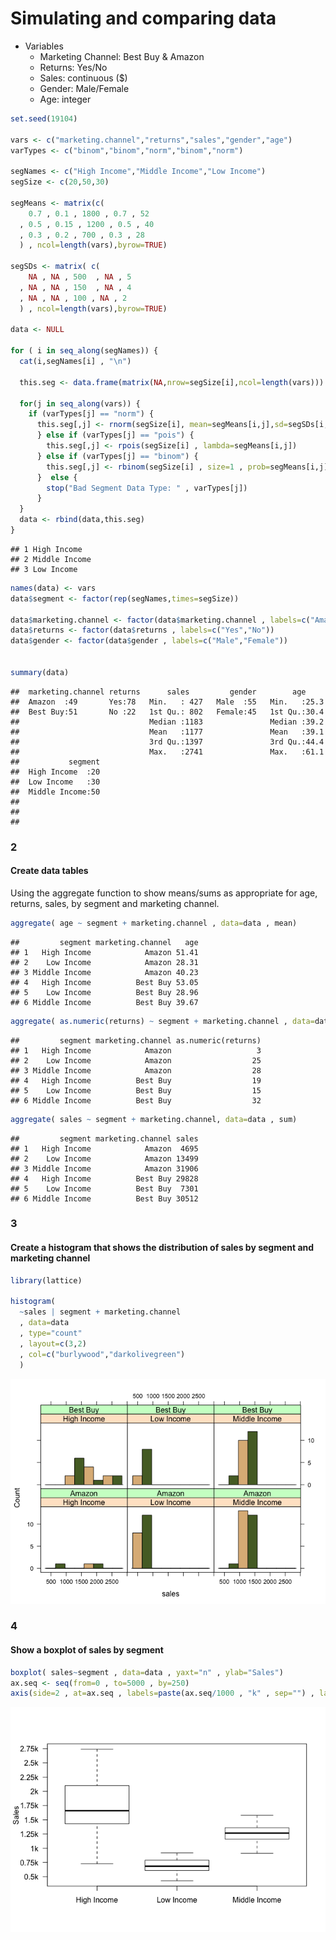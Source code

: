 
# Simulating and comparing data


* Variables
    + Marketing Channel:  Best Buy & Amazon
    + Returns: Yes/No
    + Sales: continuous ($)
    + Gender: Male/Female
    + Age: integer 



```r
set.seed(19104)

vars <- c("marketing.channel","returns","sales","gender","age")
varTypes <- c("binom","binom","norm","binom","norm")

segNames <- c("High Income","Middle Income","Low Income")
segSize <- c(20,50,30)

segMeans <- matrix(c(
    0.7 , 0.1 , 1800 , 0.7 , 52
  , 0.5 , 0.15 , 1200 , 0.5 , 40
  , 0.3 , 0.2 , 700 , 0.3 , 28 
  ) , ncol=length(vars),byrow=TRUE)

segSDs <- matrix( c(
    NA , NA , 500  , NA , 5
  , NA , NA , 150  , NA , 4
  , NA , NA , 100 , NA , 2
  ) , ncol=length(vars),byrow=TRUE)

data <- NULL

for ( i in seq_along(segNames)) {
  cat(i,segNames[i] , "\n")
  
  this.seg <- data.frame(matrix(NA,nrow=segSize[i],ncol=length(vars)))
  
  for(j in seq_along(vars)) {
    if (varTypes[j] == "norm") {
      this.seg[,j] <- rnorm(segSize[i], mean=segMeans[i,j],sd=segSDs[i,j])
      } else if (varTypes[j] == "pois") {
        this.seg[,j] <- rpois(segSize[i] , lambda=segMeans[i,j])
      } else if (varTypes[j] == "binom") {
        this.seg[,j] <- rbinom(segSize[i] , size=1 , prob=segMeans[i,j])
      }  else {
        stop("Bad Segment Data Type: " , varTypes[j])
      }
  }
  data <- rbind(data,this.seg)
}
```

```
## 1 High Income 
## 2 Middle Income 
## 3 Low Income
```

```r
names(data) <- vars
data$segment <- factor(rep(segNames,times=segSize))

data$marketing.channel <- factor(data$marketing.channel , labels=c("Amazon","Best Buy"))
data$returns <- factor(data$returns , labels=c("Yes","No"))
data$gender <- factor(data$gender , labels=c("Male","Female"))


summary(data)
```

```
##  marketing.channel returns      sales         gender        age      
##  Amazon  :49       Yes:78   Min.   : 427   Male  :55   Min.   :25.3  
##  Best Buy:51       No :22   1st Qu.: 802   Female:45   1st Qu.:30.4  
##                             Median :1183               Median :39.2  
##                             Mean   :1177               Mean   :39.1  
##                             3rd Qu.:1397               3rd Qu.:44.4  
##                             Max.   :2741               Max.   :61.1  
##           segment  
##  High Income  :20  
##  Low Income   :30  
##  Middle Income:50  
##                    
##                    
## 
```


### 2
#### Create data tables

Using the aggregate function to show means/sums as appropriate for age, returns, sales, by segment and marketing channel.  



```r
aggregate( age ~ segment + marketing.channel , data=data , mean)
```

```
##         segment marketing.channel   age
## 1   High Income            Amazon 51.41
## 2    Low Income            Amazon 28.31
## 3 Middle Income            Amazon 40.23
## 4   High Income          Best Buy 53.05
## 5    Low Income          Best Buy 28.96
## 6 Middle Income          Best Buy 39.67
```

```r
aggregate( as.numeric(returns) ~ segment + marketing.channel , data=data , sum)
```

```
##         segment marketing.channel as.numeric(returns)
## 1   High Income            Amazon                   3
## 2    Low Income            Amazon                  25
## 3 Middle Income            Amazon                  28
## 4   High Income          Best Buy                  19
## 5    Low Income          Best Buy                  15
## 6 Middle Income          Best Buy                  32
```

```r
aggregate( sales ~ segment + marketing.channel, data=data , sum)
```

```
##         segment marketing.channel sales
## 1   High Income            Amazon  4695
## 2    Low Income            Amazon 13499
## 3 Middle Income            Amazon 31906
## 4   High Income          Best Buy 29828
## 5    Low Income          Best Buy  7301
## 6 Middle Income          Best Buy 30512
```

### 3
#### Create a histogram that shows the distribution of sales by segment and marketing channel


```r
library(lattice)

histogram(
  ~sales | segment + marketing.channel
  , data=data
  , type="count"
  , layout=c(3,2)
  , col=c("burlywood","darkolivegreen")
  )
```

![plot of chunk unnamed-chunk-3](C_F_Chapter_5_Exercises_files/figure-html/unnamed-chunk-3.png) 

### 4
#### Show a boxplot of sales by segment


```r
boxplot( sales~segment , data=data , yaxt="n" , ylab="Sales")
ax.seq <- seq(from=0 , to=5000 , by=250)
axis(side=2 , at=ax.seq , labels=paste(ax.seq/1000 , "k" , sep="") , las=1)
```

![plot of chunk unnamed-chunk-4](C_F_Chapter_5_Exercises_files/figure-html/unnamed-chunk-4.png) 





